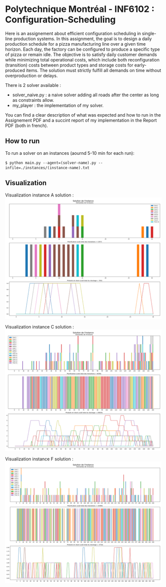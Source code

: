 # Polytechnique Montréal - INF6102 : Configuration-Scheduling

Here is an assignement about efficient configuration scheduling in single-line production systems. In this assignment, the goal is to design a daily production schedule for a pizza manufacturing line over a given time horizon. Each day, the factory can be configured to produce a specific type of pizza or remain idle. The objective is to satisfy daily customer demands while minimizing total operational costs, which include both reconfiguration (transition) costs between product types and storage costs for early-produced items. The solution must strictly fulfill all demands on time without overproduction or delays.

There is 2 solver available :
* solver_naive.py : a naive solver adding all roads after the center as long as constraints allow.
* my_player : the implementation of my solver.

You can find a clear description of what was expected and how to run in the Assignement PDF and a succint report of my implementation in the Report PDF (both in french).

## How to run

To run a solver on an instances (aournd 5-10 min for each run):
```console
$ python main.py --agent=(solver-name).py --infile=./instances/(instance-name).txt
```

## Visualization   

Visualization instance A solution :
![Visualization instance A solution](img/instance_A.png)

Visualization instance C solution : 
![Visualization instance C solution](img/instance_C.png)

Visualization instance F solution :
![Visualization instance F solution](img/instance_F.png)

